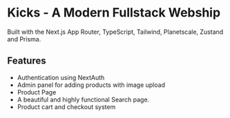# Kicks - A Modern Fullstack Webship

Built with the Next.js App Router, TypeScript, Tailwind, Planetscale, Zustand and Prisma.

## Features

 - Authentication using NextAuth
 - Admin panel for adding products with image upload
 - Product Page
 - A beautiful and highly functional Search page.
 - Product cart and checkout system
